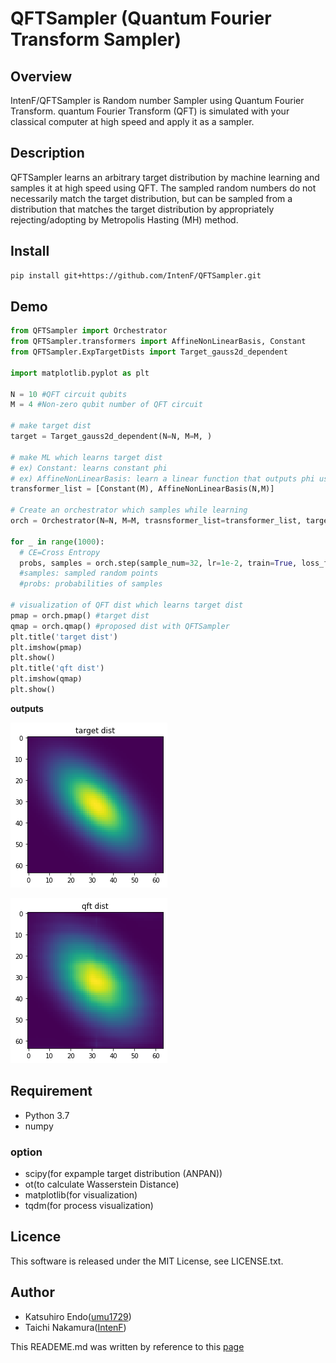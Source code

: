 QFTSampler (Quantum Fourier Transform Sampler)
====

## Overview
IntenF/QFTSampler is Random number Sampler using Quantum Fourier Transform.
quantum Fourier Transform (QFT) is simulated with your classical computer at high speed and apply it as a sampler.

## Description
QFTSampler learns an arbitrary target distribution by machine learning and samples it at high speed using QFT.
The sampled random numbers do not necessarily match the target distribution, but can be sampled from a distribution that matches the target distribution by appropriately rejecting/adopting by Metropolis Hasting (MH) method.

## Install

```bash
pip install git+https://github.com/IntenF/QFTSampler.git
```

## Demo

```python
from QFTSampler import Orchestrator
from QFTSampler.transformers import AffineNonLinearBasis, Constant
from QFTSampler.ExpTargetDists import Target_gauss2d_dependent

import matplotlib.pyplot as plt

N = 10 #QFT circuit qubits
M = 4 #Non-zero qubit number of QFT circuit

# make target dist
target = Target_gauss2d_dependent(N=N, M=M, )

# make ML which learns target dist
# ex) Constant: learns constant phi
# ex) AffineNonLinearBasis: learn a linear function that outputs phi using a nonlinear basis
transformer_list = [Constant(M), AffineNonLinearBasis(N,M)]

# Create an orchestrator which samples while learning
orch = Orchestrator(N=N, M=M, trasnsformer_list=transformer_list, target=target)

for _ in range(1000):
  # CE=Cross Entropy
  probs, samples = orch.step(sample_num=32, lr=1e-2, train=True, loss_func='CE')
  #samples: sampled random points
  #probs: probabilities of samples

# visualization of QFT dist which learns target dist
pmap = orch.pmap() #target dist
qmap = orch.qmap() #proposed dist with QFTSampler
plt.title('target dist')
plt.imshow(pmap)
plt.show()
plt.title('qft dist')
plt.imshow(qmap)
plt.show()
```
**outputs**

![target dist](image/exp_target_dist.png)

![qft dist](image/exp_qft_dist.png)


## Requirement
- Python 3.7
- numpy

### option
- scipy(for expample target distribution (ANPAN))
- ot(to calculate Wasserstein Distance)
- matplotlib(for visualization)
- tqdm(for process visualization)

## Licence
This software is released under the MIT License, see LICENSE.txt.

## Author
- Katsuhiro Endo([umu1729](https://github.com/umu1729))
- Taichi Nakamura([IntenF](https://github.com/IntenF))

This READEME.md was written by reference to this [page](https://deeeet.com/writing/2014/07/31/readme/)
